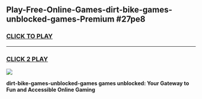 
## Play-Free-Online-Games-dirt-bike-games-unblocked-games-Premium #27pe8
<h3>
<a href="https://premium.freeplayer.one?title=dirt-bike-games-unblocked-games&ref=8M">CLICK TO PLAY</a></h3>
<hr>

<h3>
<a href="https://premium.freeplayer.one?title=dirt-bike-games-unblocked-games&ref=8M">CLICK 2 PLAY</a>
  
</h3>

<a href="https://premium.freeplayer.one?title=dirt-bike-games-unblocked-games&ref=8M"><img src="https://clearcache.store/games.png"></a>


**dirt-bike-games-unblocked-games games unblocked: Your Gateway to Fun and Accessible Online Gaming**

